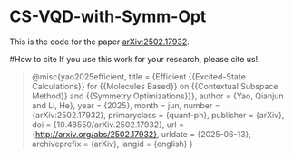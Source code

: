 # CS-VQD-with-Symm-Opt
This is the code for the paper [arXiv:2502.17932](https://arxiv.org/abs/2502.17932).

#How to cite
If you use this work for your research, please cite us!
>@misc{yao2025efficient,
  title = {Efficient {{Excited-State Calculations}} for {{Molecules Based}} on {{Contextual Subspace Method}} and {{Symmetry Optimizations}}},
  author = {Yao, Qianjun and Li, He},
  year = {2025},
  month = jun,
  number = {arXiv:2502.17932},
  primaryclass = {quant-ph},
  publisher = {arXiv},
  doi = {10.48550/arXiv.2502.17932},
  url = {http://arxiv.org/abs/2502.17932},
  urldate = {2025-06-13},
  archiveprefix = {arXiv},
  langid = {english}
}
